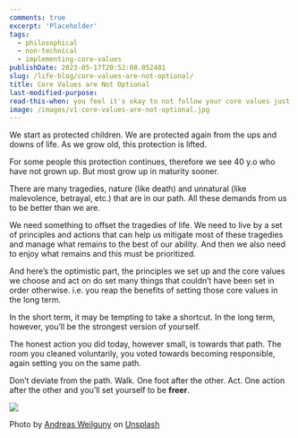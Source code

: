 ```yaml
---
comments: true
excerpt: 'Placeholder'
tags:
  - philosophical
  - non-technical
  - implementing-core-values
publishDate: 2023-05-17T20:52:08.052481
slug: /life-blog/core-values-are-not-optional/
title: Core Values are Not Optional
last-modified-purpose:
read-this-when: you feel it's okay to not follow your core values just this once.
image: /images/v1-core-values-are-not-optional.jpg
---
```


We start as protected children. We are protected again from the ups and downs of life. As we grow old, this protection is lifted.

For some people this protection continues, therefore we see 40 y.o who have not grown up. But most grow up in maturity sooner.

There are many tragedies, nature (like death) and unnatural (like malevolence, betrayal, etc.) that are in our path. All these demands from us to be better than we are.

We need something to offset the tragedies of life. We need to live by a set of principles and actions that can help us mitigate most of these tragedies and manage what remains to the best of our ability. And then we also need to enjoy what remains and this must be prioritized.

And here’s the optimistic part, the principles we set up and the core values we choose and act on do set many things that couldn’t have been set in order otherwise. i.e. you reap the benefits of setting those core values in the long term.

In the short term, it may be tempting to take a shortcut. In the long term, however, you’ll be the strongest version of yourself.

The honest action you did today, however small, is towards that path. The room you cleaned voluntarily, you voted towards becoming responsible, again setting you on the same path.

Don’t deviate from the path. Walk. One foot after the other. Act. One action after the other and you’ll set yourself to be **freer**.

![](/images/v1-core-values-are-not-optional.jpg)

Photo by <a href="https://unsplash.com/es/@aweilguny?utm_source=unsplash&utm_medium=referral&utm_content=creditCopyText">Andreas Weilguny</a> on <a href="https://unsplash.com/s/photos/core-hard?utm_source=unsplash&utm_medium=referral&utm_content=creditCopyText">Unsplash</a>
